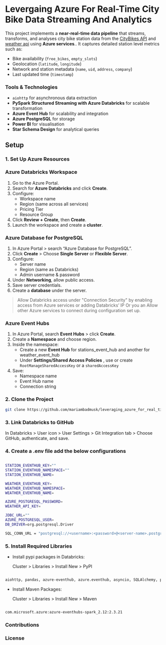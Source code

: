 # Levergaing Azure For Real-Time City Bike Data Streaming And Analytics

This project implements a **near-real-time data pipeline** that streams, transforms, and analyses city bike station data from the [CityBikes API](https://api.citybik.es/) and [weather api](https://www.weatherapi.com/) using **Azure services**.. It captures detailed station level metrics such as:

- Bike availability (`free_bikes`, `empty_slots`)
- Geolocation (`latitude`, `longitude`)
- Network and station metadata (`name`, `uid`, `address`, `company`)
- Last updated time (`timestamp`)

### Tools & Technologies

- `aiohttp` for asynchronous data extraction
- **PySpark Structured Streaming with Azure Databricks** for scalable transformation
- **Azure Event Hub** for scalability and integration
- **Azure PostgreSQL** for storage
- **Power BI** for visualisation
- **Star Schema Design** for analytical queries


## Setup

### 1. Set Up Azure Resources

### Azure Databricks Workspace
1. Go to the Azure Portal.
2. Search for **Azure Databricks** and click **Create**.
3. Configure:
   - Workspace name
   - Region (same across all services)
   - Pricing Tier
   - Resource Group
4. Click **Review + Create**, then **Create**.
5. Launch the workspace and create a **cluster**.



### Azure Database for PostgreSQL
1. In Azure Portal > search “Azure Database for PostgreSQL”.
2. Click **Create** > Choose **Single Server** or **Flexible Server**.
3. Configure:
   - Server name
   - Region (same as Databricks)
   - Admin username & password
4. Under **Networking**, allow public access.
5. Save server credentials.
6. Create a **database** under the server.

> Allow Databricks access under "Connection Security" by enabling access from Azure services or adding Databricks’ IP Or you an Allow other Azure services to connect during configuration set up.



### Azure Event Hubs
1. In Azure Portal, search **Event Hubs** > click **Create**.
2. Create a **Namespace** and choose region.
3. Inside the namespace:
   - Create a new **Event Hub** for stations_event_hub and another for weather_event_hub
   - Under **Settings/Shared Access Policies** , use or create `RootManageSharedAccessKey` or a `sharedAccessKey`
4. Save:
   - Namespace name
   - Event Hub name
   - Connection string


### 2. Clone the Project
```bash
git clone https://github.com/mariambadmusk/leveraging_azure_for_real_time_city_bike_data_streaming_and_analytics

```

### 3. Link Databricks to GitHub

In Databricks > User icon > User Settings > Git Integration tab > Choose GitHub, authenticate, and save.

### 4. Create a .env file add the below configurations

```bash

STATION_EVENTHUB_KEY=""
STATION_EVENTHUB_NAMESPACE=""
STATION_EVENTHUB_NAME=

WEATHER_EVENTHUB_KEY=
WEATHER_EVENTHUB_NAMESPACE=
WEATHER_EVENTHUB_NAME=

AZURE_POSTGRESQL_PASSWORD=
WEATHER_API_KEY=

JDBC_URL=""
AZURE_POSTGRESQL_USER=
DB_DRIVER=org.postgresql.Driver

SQL_CONN_URL = "postgresql://<username>:<password>@<server-name>.postgres.database.azure.com:5432/<database>"


```

### 5. Install Required Libraries

- Install pypi packages in Databricks:

    Cluster > Libraries > Install New > PyPI

```bash

aiohttp, pandas, azure-eventhub, azure.eventhub, asyncio, SQLAlchemy, python-dotenv

```

- Install Maven Packages:

    Cluster > Libraries > Install New > Maven

```bash

com.microsoft.azure:azure-eventhubs-spark_2.12:2.3.21

```



### Contributions
### License
